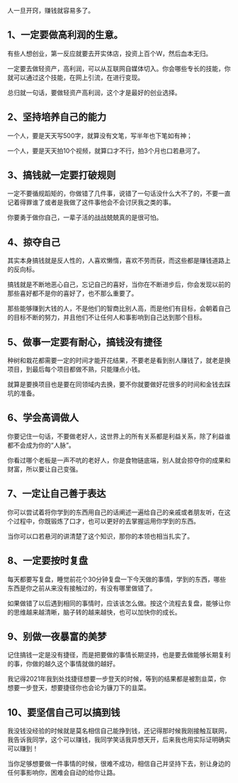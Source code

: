 人一旦开窍，赚钱就容易多了。

## 1、一定要做高利润的生意。

有些人想创业，第一反应就要去开实体店，投资上百个W，然后血本无归。

一定要去做轻资产，高利润，可以从互联网自媒体切入。你会哪些专长的技能，你就可以通过这个技能，在网上引流，在进行变现。

总归就一句话，要做轻资产高利润，这个才是最好的创业选择。


## 2、坚持培养自己的能力

一个人，要是天天写500字，就算没有文笔，写半年也下笔如有神；

一个人，要是天天拍10个视频，就算口才不行，拍3个月也口若悬河了。

## 3、搞钱就一定要打破规则

一定不要循规蹈矩的，你做错了几件事，说错了一句话没什么大不了的，不要一直记着得罪谁了或者是我做了这件事他会不会讨厌我之类的事。

你要勇于做你自己，一辈子活的战战兢兢真的是很可怕。

## 4、掠夺自己

其实本身搞钱就是反人性的，人喜欢懒惰，喜欢不劳而获，而这些都是赚钱道路上的反向标。

搞钱就是不断地恶心自己，忘记自己的喜好，当你在不断进步后，你会发现以前的那些喜好都不是你的喜好了，也不那么重要了。

那些能够赚到大钱的人，不是他们的智商比别人高，而是他们有目标，会朝着自己的目标不断的努力，并且他们不让任何人和事影响到自己达到那个目标。

## 5、做事一定要有耐心，搞钱没有捷径

种树和栽花都需要一定的时间才能开花结果，不要老是看到别人赚钱了，就老是换项目，到最后每个项目都做不熟，只能赚点小钱。

就算是要换项目也是要在同领域内去换，要不你就要做好花很多的时间和金钱去踩坑的准备。

## 6、学会高调做人

你要记住一句话，不要做老好人，这世界上的所有关系都是利益关系，除了利益谁都不会成为你的“人脉”。

你看过哪个老板是一声不吭的老好人，你是食物链底端，别人就会掠夺你的成果和财富，所以要让自己变强。

## 7、一定让自己善于表达

你可以尝试着将你学到的东西用自己的话阐述一遍给自己的亲戚或者朋友听，在这个过程中，你既锻炼了口才，也可以更好的去掌握运用你学到的东西。

当你可以口若悬河的讲清楚了这个知识，那你的本领也相当扎实了。

## 8、一定要按时复盘

每天都要写复盘，睡觉前花个30分钟复盘一下今天做的事情，学到的东西，哪些东西是你之前从来没有接触过的，有没有哪里做错了。

如果做错了以后遇到相同的事情时，应该该怎么做。按这个流程去复盘，能够让你的思维越来越清晰，脑子转的越来越快，也可以加快你的成长。

## 9、别做一夜暴富的美梦

记住搞钱一定是没有捷径，而是把要做的事情长期坚持，也是要去做能够长期复利的事，你做的越久这个事情就做的越好。

我记得2021年我到处找捷径想要一步登天的时候，等到的结果都是被割韭菜，你想要一步登天，想要捷径你也会论为镰刀下的韭菜。

## 10、要坚信自己可以搞到钱

我没钱没经验的时候就是莫名相信自己能挣到钱，还记得那时候我刚接触互联网，我告诉我同学，这个可以赚钱，我同学笑话我异想天开，后来我也用实际证明确实可以赚到！

当你足够想要做一件事情的时候，很难不成功，相信自己并坚持下去，别让身边的任何事影响你，困难会自动的给你让路。